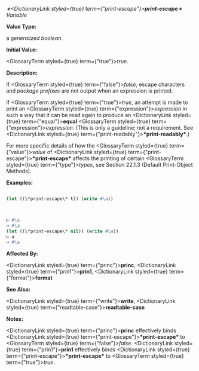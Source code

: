 *∗<DictionaryLink styled={true} term={"print-escape"}><b>*print-escape*</b></DictionaryLink>∗ Variable* 



**Value Type:** 



a *generalized boolean*. 



**Initial Value:** 



<GlossaryTerm styled={true} term={"true"}><i>true</i></GlossaryTerm>. 



**Description:** 



If <GlossaryTerm styled={true} term={"false"}><i>false</i></GlossaryTerm>, escape characters and *package prefixes* are not output when an expression is printed. 



If <GlossaryTerm styled={true} term={"true"}><i>true</i></GlossaryTerm>, an attempt is made to print an <GlossaryTerm styled={true} term={"expression"}><i>expression</i></GlossaryTerm> in such a way that it can be read again to produce an <DictionaryLink styled={true} term={"equal"}><b>equal</b></DictionaryLink> <GlossaryTerm styled={true} term={"expression"}><i>expression</i></GlossaryTerm>. (This is only a guideline; not a requirement. See <DictionaryLink styled={true} term={"print-readably"}><b>\*print-readably\*</b></DictionaryLink>.) 



For more specific details of how the <GlossaryTerm styled={true} term={"value"}><i>value</i></GlossaryTerm> of <DictionaryLink styled={true} term={"print-escape"}><b>\*print-escape\*</b></DictionaryLink> affects the printing of certain <GlossaryTerm styled={true} term={"type"}><i>types</i></GlossaryTerm>, see Section 22.1.3 (Default Print-Object Methods). 



**Examples:**
```lisp

(let ((\*print-escape\* t)) (write #\a)) 



▷ #\a 
→ #\a 
(let ((\*print-escape\* nil)) (write #\a)) 
▷ a 
→ #\a 

```
**Affected By:** 



<DictionaryLink styled={true} term={"princ"}><b>princ</b></DictionaryLink>, <DictionaryLink styled={true} term={"prin1"}><b>prin1</b></DictionaryLink>, <DictionaryLink styled={true} term={"format"}><b>format</b></DictionaryLink> 



**See Also:** 



<DictionaryLink styled={true} term={"write"}><b>write</b></DictionaryLink>, <DictionaryLink styled={true} term={"readtable-case"}><b>readtable-case</b></DictionaryLink> 



**Notes:** 



<DictionaryLink styled={true} term={"princ"}><b>princ</b></DictionaryLink> effectively binds <DictionaryLink styled={true} term={"print-escape"}><b>\*print-escape\*</b></DictionaryLink> to <GlossaryTerm styled={true} term={"false"}><i>false</i></GlossaryTerm>. <DictionaryLink styled={true} term={"prin1"}><b>prin1</b></DictionaryLink> effectively binds <DictionaryLink styled={true} term={"print-escape"}><b>\*print-escape\*</b></DictionaryLink> to <GlossaryTerm styled={true} term={"true"}><i>true</i></GlossaryTerm>. 